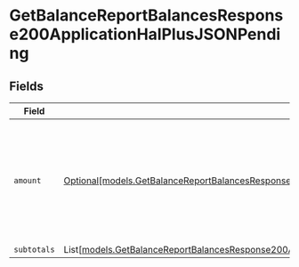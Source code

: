 # GetBalanceReportBalancesResponse200ApplicationHalPlusJSONPending


## Fields

| Field                                                                                                                                                                                                                        | Type                                                                                                                                                                                                                         | Required                                                                                                                                                                                                                     | Description                                                                                                                                                                                                                  |
| ---------------------------------------------------------------------------------------------------------------------------------------------------------------------------------------------------------------------------- | ---------------------------------------------------------------------------------------------------------------------------------------------------------------------------------------------------------------------------- | ---------------------------------------------------------------------------------------------------------------------------------------------------------------------------------------------------------------------------- | ---------------------------------------------------------------------------------------------------------------------------------------------------------------------------------------------------------------------------- |
| `amount`                                                                                                                                                                                                                     | [Optional[models.GetBalanceReportBalancesResponse200ApplicationHalPlusJSONResponseBodyTotalsChargebacksAmount]](../models/getbalancereportbalancesresponse200applicationhalplusjsonresponsebodytotalschargebacksamount.md)   | :heavy_minus_sign:                                                                                                                                                                                                           | In v2 endpoints, monetary amounts are represented as objects with a `currency` and `value` field.                                                                                                                            |
| `subtotals`                                                                                                                                                                                                                  | List[[models.GetBalanceReportBalancesResponse200ApplicationHalPlusJSONResponseBodyTotalsChargebacksSubtotals](../models/getbalancereportbalancesresponse200applicationhalplusjsonresponsebodytotalschargebackssubtotals.md)] | :heavy_minus_sign:                                                                                                                                                                                                           | N/A                                                                                                                                                                                                                          |